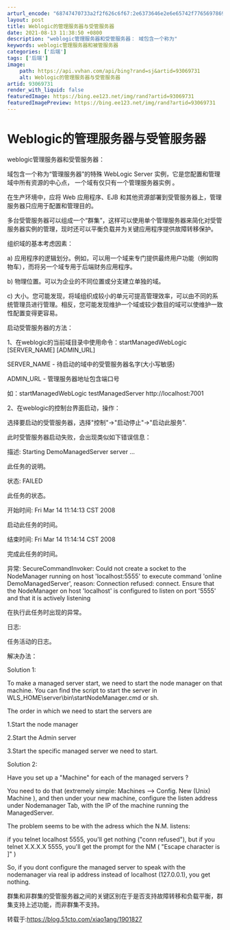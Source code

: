 ```yaml
---
arturl_encode: "68747470733a2f2f626c6f67:2e6373646e2e6e65742f77656978696e5f3333393636333635:2f61727469636c652f64657461696c732f3933303639373331"
layout: post
title: Weblogic的管理服务器与受管服务器
date: 2021-08-13 11:38:50 +0800
description: "weblogic管理服务器和受管服务器： 域包含一个称为"
keywords: weblogic管理服务器和被管服务器
categories: ['后端']
tags: ['后端']
image:
    path: https://api.vvhan.com/api/bing?rand=sj&artid=93069731
    alt: Weblogic的管理服务器与受管服务器
artid: 93069731
render_with_liquid: false
featuredImage: https://bing.ee123.net/img/rand?artid=93069731
featuredImagePreview: https://bing.ee123.net/img/rand?artid=93069731
---
```


# Weblogic的管理服务器与受管服务器

weblogic管理服务器和受管服务器：
  
域包含一个称为“管理服务器”的特殊 WebLogic Server 实例，它是您配置和管理域中所有资源的中心点，
一个域有仅只有一个管理服务器实例
。
  

在生产环境中，应将 Web 应用程序、EJB 和其他资源部署到受管服务器上，管理服务器只应用于配置和管理目的。
  
多台受管服务器可以组成一个“群集”，这样可以使用单个管理服务器来简化对受管服务器实例的管理，现时还可以平衡负载并为关键应用程序提供故障转移保护。
  
  
组织域的基本考虑因素：
  
a) 应用程序的逻辑划分。例如，可以用一个域来专门提供最终用户功能（例如购物车），而将另一个域专用于后端财务应用程序。
  
b) 物理位置。可以为企业的不同位置或分支建立单独的域。
  
c) 大小。您可能发现，将域组织成较小的单元可提高管理效率，可以由不同的系统管理员进行管理。相反，您可能发现维护一个域或较少数目的域可以使维护一致性配置变得更容易。
  
  
启动受管服务器的方法：
  
1、在weblogic的当前域目录中使用命令：startManagedWebLogic [SERVER\_NAME] [ADMIN\_URL]
  
SERVER\_NAME - 待启动的域中的受管服务器名字(大小写敏感)
  
ADMIN\_URL - 管理服务器地址包含端口号
  
如：startManagedWebLogic testManagedServer http://localhost:7001
  
2、在weblogic的控制台界面启动，操作：
  
选择要启动的受管服务器，选择"控制"->"启动停止"->"启动此服务".
  
此时受管服务器启动失败，会出现类似如下错误信息：
  
描述: Starting DemoManagedServer server ...
  
此任务的说明。
  
状态: FAILED
  
此任务的状态。
  
开始时间: Fri Mar 14 11:14:13 CST 2008
  
启动此任务的时间。
  
结束时间: Fri Mar 14 11:14:14 CST 2008
  
完成此任务的时间。
  
异常: SecureCommandInvoker: Could not create a socket to the NodeManager running on host 'localhost:5555' to execute command 'online DemoManagedServer', reason: Connection refused: connect. Ensure that the NodeManager on host 'localhost' is configured to listen on port '5555' and that it is actively listening
  
在执行此任务时出现的异常。
  
日志:
  
任务活动的日志。
  
  
解决办法：
  
Solution 1:
  
To make a managed server start, we need to start the node manager on that machine. You can find the script to start the server in WLS\_HOME\server\bin\startNodeManager.cmd or sh.
  
  
The order in which we need to start the servers are
  
1.Start the node manager
  
2.Start the Admin server
  
3.Start the specific managed server we need to start.
  
  
Solution 2:
  
Have you set up a "Machine" for each of the managed servers ?
  
  
You need to do that (extremely simple: Machines --> Config. New (Unix) Machine ), and then under your new machine, configure the listen address under Nodemanager Tab, with the IP of the machine running the ManagedServer.
  
  
The problem seems to be with the adress which the N.M. listens:
  
if you telnet localhost 5555, you'll get nothing ("conn refused"), but if you telnet X.X.X.X 5555, you'll get the prompt for the NM ( "Escape character is ]" )
  
  
So, if you dont configure the managed server to speak with the nodemanager via real ip address instead of localhost (127.0.0.1), you get nothing.
  
  
群集和非群集的受管服务器之间的关键区别在于是否支持故障转移和负载平衡，群集支持上述功能，而非群集不支持。

转载于:https://blog.51cto.com/xiao1ang/1901827